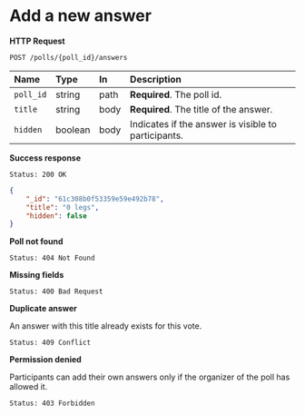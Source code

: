 # Add a new answer

**HTTP Request**

`POST /polls/{poll_id}/answers`

| Name   | Type   | In   | Description                          |
| :----- | :----- | :--- | :----------------------------------- |
| `poll_id` | string | path | **Required**. The poll id. |
| `title` | string | body | **Required**. The title of the answer. |
| `hidden` | boolean | body | Indicates if the answer is visible to participants. |

**Success response**

```
Status: 200 OK
```

```json
{
    "_id": "61c308b0f53359e59e492b78",
    "title": "0 legs",
    "hidden": false
}
```

**Poll not found**

```
Status: 404 Not Found
```

**Missing fields**

```
Status: 400 Bad Request
```

**Duplicate answer**

An answer with this title already exists for this vote.

```
Status: 409 Conflict
```

**Permission denied**

Participants can add their own answers only if the organizer of the poll has allowed it.

```
Status: 403 Forbidden
```
